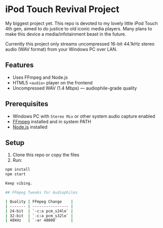 # iPod Touch Revival Project

My biggest project yet. This repo is devoted to my lovely little iPod Touch 4th gen, aimed to do justice to old iconic media players.
Many plans to make this device a media/infotainment beast in the future.

Currently this project only streams uncompressed 16-bit 44.1kHz stereo audio (WAV format) from your Windows PC over LAN.

## Features

- Uses FFmpeg and Node.js
- HTML5 `<audio>` player on the frontend
- Uncompressed WAV (1.4 Mbps) — audiophile-grade quality

## Prerequisites

- Windows PC with `Stereo Mix` or other system audio capture enabled
- [FFmpeg](https://ffmpeg.org/download.html) installed and in system PATH
- [Node.js](https://nodejs.org/) installed

## Setup

1. Clone this repo or copy the files
2. Run:

```bash
npm install
npm start

Keep vibing.

## FFmpeg Tweaks for Audiophiles

| Quality | FFmpeg Change    |
| ------- | ---------------- |
| 24-bit  | `-c:a pcm_s24le` |
| 32-bit  | `-c:a pcm_s32le` |
| 48kHz   | `-ar 48000`      |

